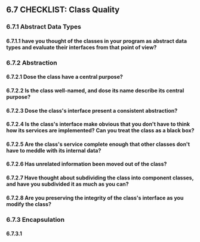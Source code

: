 ## 6.7 CHECKLIST: Class Quality

### 6.7.1 Abstract Data Types

#### 6.7.1.1 have you thought of the classes in your program as abstract data types and evaluate their interfaces from that point of view?

### 6.7.2 Abstraction

#### 6.7.2.1 Dose the class have a central purpose?

#### 6.7.2.2 Is the class well-named, and dose its name describe its central purpose?

#### 6.7.2.3 Dose the class's interface present a consistent abstraction?

#### 6.7.2.4 Is the class's interface make obvious that you don't have to think how its services are implemented? Can you treat the class as a black box?

#### 6.7.2.5 Are the class's service complete enough that other classes don't have to meddle  with its internal data?

#### 6.7.2.6 Has unrelated information been moved out of the class?

#### 6.7.2.7 Have thought about subdividing the class into component classes, and have you subdivided it as much as you can?

#### 6.7.2.8 Are you preserving the integrity of the class's interface as you modify the class?

### 6.7.3 Encapsulation

#### 6.7.3.1 

